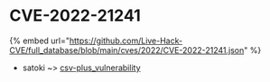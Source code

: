 # CVE-2022-21241
{% embed url="https://github.com/Live-Hack-CVE/full_database/blob/main/cves/2022/CVE-2022-21241.json" %}

* satoki ~> [csv-plus_vulnerability](https://www.alice-snow.ru/2022/database/cve-2022-21241/csv-plus_vulnerability-satoki)